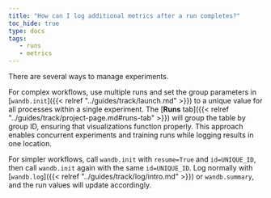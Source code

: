 ```yaml
---
title: "How can I log additional metrics after a run completes?"
toc_hide: true
type: docs
tags:
   - runs
   - metrics
---
```

There are several ways to manage experiments.

For complex workflows, use multiple runs and set the group parameters in [`wandb.init`]({{< relref "../guides/track/launch.md" >}}) to a unique value for all processes within a single experiment. The [**Runs** tab]({{< relref "../guides/track/project-page.md#runs-tab" >}}) will group the table by group ID, ensuring that visualizations function properly. This approach enables concurrent experiments and training runs while logging results in one location.

For simpler workflows, call `wandb.init` with `resume=True` and `id=UNIQUE_ID`, then call `wandb.init` again with the same `id=UNIQUE_ID`. Log normally with [`wandb.log`]({{< relref "../guides/track/log/intro.md" >}}) or `wandb.summary`, and the run values will update accordingly.

